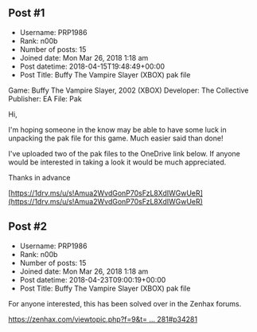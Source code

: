## Post #1
- Username: PRP1986
- Rank: n00b
- Number of posts: 15
- Joined date: Mon Mar 26, 2018 1:18 am
- Post datetime: 2018-04-15T19:48:49+00:00
- Post Title: Buffy The Vampire Slayer (XBOX) pak file

Game: Buffy The Vampire Slayer, 2002 (XBOX)
Developer: The Collective
Publisher: EA
File: Pak

Hi,

I'm hoping someone in the know may be able to have some luck in unpacking the pak file for this game. Much easier said than done!

I've uploaded two of the pak files to the OneDrive link below. If anyone would be interested in taking a look it would be much appreciated.

Thanks in advance   

[https://1drv.ms/u/s!Amua2WvdGonP70sFzL8XdIWGwUeR](https://1drv.ms/u/s!Amua2WvdGonP70sFzL8XdIWGwUeR)
## Post #2
- Username: PRP1986
- Rank: n00b
- Number of posts: 15
- Joined date: Mon Mar 26, 2018 1:18 am
- Post datetime: 2018-04-23T09:00:19+00:00
- Post Title: Buffy The Vampire Slayer (XBOX) pak file

For anyone interested, this has been solved over in the Zenhax forums.

[https://zenhax.com/viewtopic.php?f=9&t= ... 281#p34281](https://zenhax.com/viewtopic.php?f=9&t=7630&p=34281#p34281)
